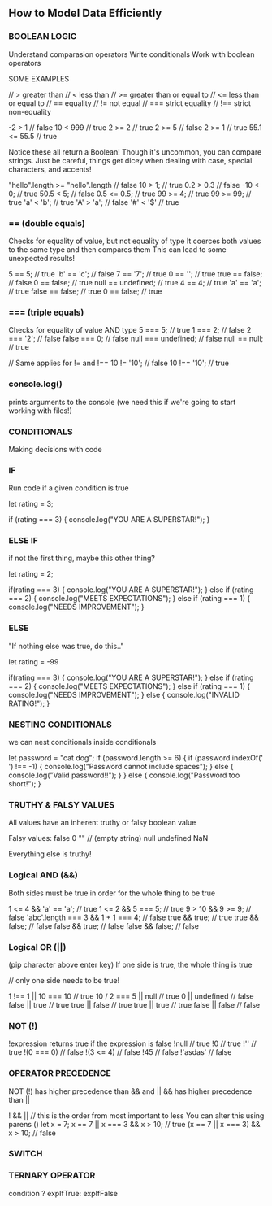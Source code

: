 ## How to Model Data Efficiently

### BOOLEAN LOGIC

Understand comparasion operators
Write conditionals
Work with boolean operators

SOME EXAMPLES

// > greater than
// < less than
// >= greater than or equal to
// <= less than or equal to
// == equality
// != not equal
// === strict equality
// !== strict non-equality

-2 > 1 // false
10 < 999 // true
2 >= 2 // true
2 >= 5 // false
2 >= 1 // true
55.1 <= 55.5 // true

Notice these all return a Boolean!
Though it's uncommon, you can compare strings. Just be careful, things
get dicey when dealing with case, special characters, and accents!

"hello".length >= "hello".length // false
10 > 1; // true
0.2 > 0.3 // false
-10 < 0; // true
50.5 < 5; // false
0.5 <= 0.5; // true
99 >= 4; // true
99 >= 99; // true
'a' < 'b'; // true
'A' > 'a'; // false
'#' < '$' // true

### == (double equals)

Checks for equality of value, but not equality of type
It coerces both values to the same type and then compares them
This can lead to some unexpected results!

5 == 5; // true
'b' == 'c'; // false
7 == '7'; // true
0 == ''; // true
true == false; // false
0 == false; // true
null == undefined; // true
4 == 4; // true
'a' == 'a'; // true
false == false; // true
0 == false; // true

### === (triple equals)

Checks for equality of value AND type
5 === 5; // true
1 === 2; // false
2 === '2'; // false
false === 0; // false
null === undefined; // false
null == null; // true

// Same applies for != and !==
10 != '10'; // false
10 !== '10'; // true

### console.log()

prints arguments to the console
(we need this if we're going to start working with files!)

### CONDITIONALS

Making decisions with code

### IF

Run code if a given condition is true

let rating = 3;

if (rating === 3) {
console.log("YOU ARE A SUPERSTAR!");
}

### ELSE IF

if not the first thing, maybe this other thing?

let rating = 2;

if(rating === 3) {
console.log("YOU ARE A SUPERSTAR!");
}
else if (rating === 2) {
console.log("MEETS EXPECTATIONS");
}
else if (rating === 1) {
console.log("NEEDS IMPROVEMENT");
}

### ELSE

"If nothing else was true, do this.."

let rating = -99

if(rating === 3) {
console.log("YOU ARE A SUPERSTAR!");
}
else if (rating === 2) {
console.log("MEETS EXPECTATIONS");
}
else if (rating === 1) {
console.log("NEEDS IMPROVEMENT");
}
else {
console.log("INVALID RATING!");
}

### NESTING CONDITIONALS

we can nest conditionals inside conditionals

let password = "cat dog";
if (password.length >= 6) {
if (password.indexOf(' ') !== -1) {
console.log("Password cannot include spaces");
}
else {
console.log("Valid password!!");
}
}
else {
console.log("Password too short!");
}

### TRUTHY & FALSY VALUES

All values have an inherent truthy or falsy boolean value

Falsy values:
false
0
"" // (empty string)
null
undefined
NaN

Everything else is truthy!

### Logical AND (&&)

Both sides must be true in order for the whole thing to be true

1 <= 4 && 'a' == 'a'; // true
1 <= 2 && 5 === 5; // true
9 > 10 && 9 >= 9; // false
'abc'.length === 3 && 1 + 1 === 4; // false
true && true; // true
true && false; // false
false && true; // false
false && false; // false

### Logical OR (||)

(pip character above enter key)
If one side is true, the whole thing is true

// only one side needs to be true!

1 !== 1 || 10 === 10 // true
10 / 2 === 5 || null // true
0 || undefined // false
false || true // true
true || false // true
true || true // true
false || false // false

### NOT (!)

!expression returns true if the expression is false
!null // true
!0 // true
!'' // true
!(0 === 0) // false
!(3 <= 4) // false
!45 // false
!'asdas' // false

### OPERATOR PRECEDENCE

NOT (!) has higher precedence than && and ||
&& has higher precedence than ||

! && || // this is the order from most important to less
You can alter this using parens ()
let x = 7;
x == 7 || x === 3 && x > 10; // true
(x == 7 || x === 3) && x > 10; // false

### SWITCH

### TERNARY OPERATOR

condition ? expIfTrue: expIfFalse
